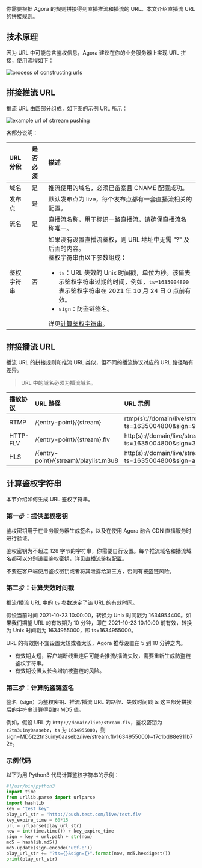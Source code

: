 你需要根据 Agora 的规则拼接得到直播推流和播流的 URL。本文介绍直播流 URL 的拼接规则。

## 技术原理

因为 URL 中可能包含鉴权信息，Agora 建议在你的业务服务器上实现 URL 拼接，使用流程如下：

![process of constructing urls](https://web-cdn.agora.io/docs-files/1635838191301)



## 拼接推流 URL

推流 URL 由四部分组成，如下图的示例 URL 所示：

![example url of strream pushing](https://web-cdn.agora.io/docs-files/1635229049639)

各部分说明：

| URL分段    | 是否必须 | 描述                                                         |
| :--------- | :------- | :----------------------------------------------------------- |
| 域名       | 是       | 推流使用的域名，必须已备案且 CNAME 配置成功。                |
| 发布点     | 是       | 默认发布点为 live，每个发布点都有一套直播流相关的配置。      |
| 流名       | 是       | 直播流名称，用于标识一路直播流，请确保直播流名称唯一。       |
| 鉴权字符串 | 否       | 如果没有设置直播流鉴权，则 URL 地址中无需 "?" 及后面的内容。<br/>鉴权字符串由以下参数组成：<ul><li>`ts`：URL 失效的 Unix 时间戳，单位为秒。该值表示鉴权字符串过期的时间，例如，`ts=1635004800` 表示鉴权字符串在 2021 年 10 月 24 日 0 点前有效。</li><li>`sign`：防盗链签名。</li></ul>详见<a href="#key">计算鉴权字符串</a>。 |

## 拼接播流 URL

播流 URL 的拼接规则和推流 URL 类似，但不同的播流协议对应的 URL 路径略有差异。

> URL 中的域名必须为播流域名。

| 播放协议 | URL 路径                              | URL 示例                                                     |
| :------- | :------------------------------------ | :----------------------------------------------------------- |
| RTMP     | /{entry-point}/{stream}               | rtmp(s)://domain/live/stream?ts=1635004800&sign=95b0a9970c593819 |
| HTTP-FLV | /{entry-point}/{stream}.flv           | http(s)://domain/live/stream**.flv**?ts=1635004800&sign=337f185b6571cd42 |
| HLS      | /{entry-point}/{stream}/playlist.m3u8 | http(s)://domain/live/stream/**playlist.m3u8**?ts=1635004800&sign=a1d2d3bcce31c9fe |


<a name="key"></a>

## 计算鉴权字符串

本节介绍如何生成 URL 鉴权字符串。

### 第一步：提供鉴权密钥

鉴权密钥用于在业务服务器生成签名，以及在使用 Agora 融合 CDN 直播服务时进行验证。

鉴权密钥为不超过 128 字节的字符串，你需要自行设置。每个推流域名和播流域名都可以分别设置鉴权密钥，详见[直播流鉴权配置](https://docs.agora.io/cn/fusion-cdn-streaming/rest-api-%20authentication-fls?platform=RESTful)。

<div class="alert warning">不要在客户端使用鉴权密钥或者将其泄露给第三方，否则有被盗链风险。</div>

### 第二步：计算失效时间戳

推流/播流 URL 中的 `ts` 参数决定了该 URL 的有效时间。

假设当前时间 2021-10-23 10:00:00，转换为 Unix 时间戳为 1634954400。如果我们期望 URL 的有效期为 10 分钟，即在 2021-10-23 10:10:00 前有效，转换为 Unix 时间戳为 1634955000，即 ts=1634955000。

URL 的有效期不宜设置太短或者太长，Agora 推荐设置在 5 到 10 分钟之内。

- 有效期太短，客户端断线重连后可能会推流/播流失败，需要重新生成防盗链鉴权字符串。
- 有效期设置太长会增加被盗链的风险。

### 第三步：计算防盗链签名

签名（sign）为鉴权密钥、推流/播流 URL 的路径、失效时间戳 ts 这三部分拼接后的字符串计算得到的 MD5 值。

例如，假设 URL 为 `http://domain/live/stream.flv`，鉴权密钥为 `z2tn3uiny0aasebz`，`ts` 为 `1634955000`，则 sign=MD5(z2tn3uiny0aasebz/live/stream.flv1634955000)=f7c1bd88e911b72c。

### 示例代码

以下为用 Python3 代码计算鉴权字符串的示例：

```python
#!/usr/bin/python3
import time
from urllib.parse import urlparse
import hashlib
key = 'test_key'
play_url_str = 'http://push.test.com/live/test.flv'
key_expire_time = 60*15
url = urlparse(play_url_str)
now = int(time.time()) + key_expire_time
sign = key + url.path + str(now)
md5 = hashlib.md5()
md5.update(sign.encode('utf-8'))
play_url_str += "?ts={}&sign={}".format(now, md5.hexdigest())
print(play_url_str)
```